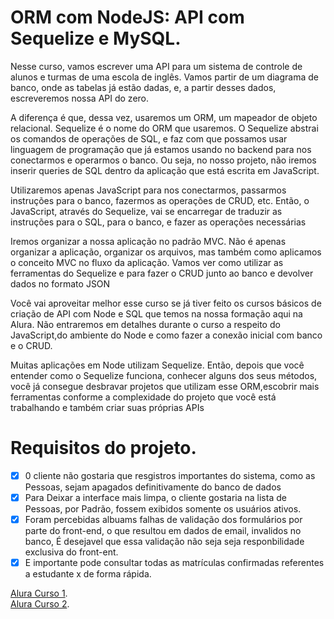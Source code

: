 # ORM com NodeJS: API com Sequelize e MySQL.


Nesse curso, vamos escrever uma API para um sistema de controle de alunos e turmas de uma escola de inglês. 
Vamos partir de um diagrama de banco, onde as tabelas já estão dadas, e, a partir desses dados, escreveremos nossa API do zero.

A diferença é que, dessa vez, usaremos um ORM, um mapeador de objeto relacional. Sequelize é o nome do ORM que usaremos. 
O Sequelize abstrai os comandos de operações de SQL, e faz com que possamos usar linguagem de programação que já estamos 
usando no backend para nos conectarmos e operarmos o banco. 
Ou seja, no nosso projeto, não iremos inserir queries de SQL dentro da aplicação que está escrita em JavaScript.

Utilizaremos apenas JavaScript para nos conectarmos, passarmos instruções para o banco, fazermos as operações de CRUD, etc. 
Então, o JavaScript, através do Sequelize, vai se encarregar de traduzir as instruções para o SQL, para o banco, e 
fazer as operações necessárias

Iremos organizar a nossa aplicação no padrão MVC. Não é apenas organizar a aplicação, organizar os arquivos, mas também como 
aplicamos o conceito MVC no fluxo da aplicação. Vamos ver como utilizar as ferramentas do Sequelize e para fazer o CRUD junto 
ao banco e devolver dados no formato JSON

Você vai aproveitar melhor esse curso se já tiver feito os cursos básicos de criação de API com Node e SQL que temos na nossa formação 
aqui na Alura. Não entraremos em detalhes durante o curso a respeito do JavaScript,do ambiente do Node e como fazer a conexão inicial com 
banco e o CRUD.

Muitas aplicações em Node utilizam Sequelize. Então, depois que você entender como o Sequelize funciona, conhecer alguns dos seus métodos, 
você já consegue desbravar projetos que utilizam esse ORM,escobrir mais ferramentas conforme a complexidade do projeto que você está 
trabalhando e também criar suas próprias APIs

# Requisitos do projeto.
- [X]  0 cliente não gostaria que resgistros importantes do sistema, como as Pessoas, sejam apagados definitivamente do banco de dados
- [X]  Para Deixar a interface mais limpa, o cliente gostaria na lista de Pessoas, por Padrão, fossem exibidos somente os usuários ativos.
- [X]  Foram percebidas albuams falhas de validação dos formulários por parte do front-end, o que resultou em dados de email, invalidos no banco,
É desejavel que essa validação não seja seja responbilidade exclusiva do front-ent.
- [X]  E importante pode consultar todas as matrículas confirmadas referentes a estudante x de forma rápida.  

[Alura Curso 1](https://cursos.alura.com.br/course/orm-nodejs-api-sequelize-mysql/task/76884).  
[Alura Curso 2](https://cursos.alura.com.br/course/orm-nodejs-avancando-sequelize/task/79541).  




